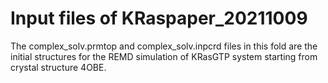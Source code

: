# Input files of KRaspaper_20211009
The complex_solv.prmtop and complex_solv.inpcrd files in this fold are the initial structures for the REMD simulation of KRasGTP system starting from crystal structure 4OBE.
